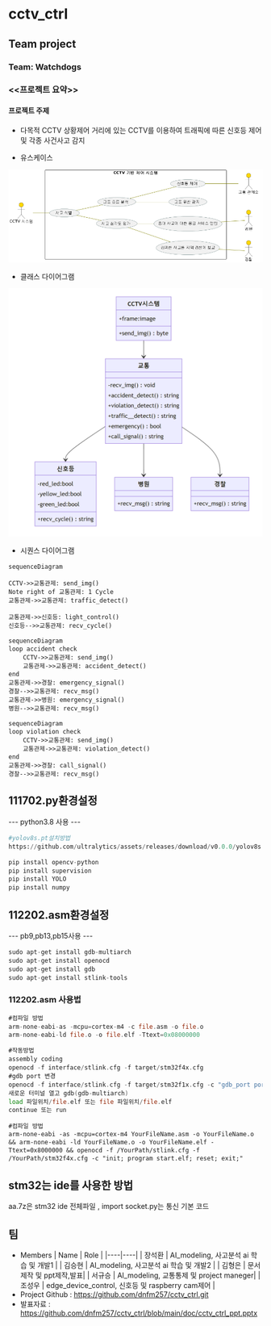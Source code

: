 # cctv_ctrl

## Team project

### Team: Watchdogs
### <<프로젝트 요약>>
#### 프로젝트 주제
* 다목적 CCTV 상황제어
거리에 있는 CCTV를 이용하여 트래픽에 따른 신호등 제어 및 각종 사건사고 감지

* 유스케이스
<img src=./doc/usecase.png>

* 클래스 다이어그램
<img src=./doc/class_diagram.PNG>

* 시퀀스 다이어그램
```mermaid
sequenceDiagram

CCTV->>교통관제: send_img()
Note right of 교통관제: 1 Cycle
교통관제->>교통관제: traffic_detect()

교통관제->>신호등: light_control()
신호등-->>교통관제: recv_cycle()
```

```mermaid
sequenceDiagram
loop accident check
    CCTV->>교통관제: send_img()
    교통관제->>교통관제: accident_detect()
end
교통관제->>경찰: emergency_signal()
경찰-->>교통관제: recv_msg()
교통관제->>병원: emergency_signal()
병원-->>교통관제: recv_msg()
```

```mermaid
sequenceDiagram
loop violation check
    CCTV->>교통관제: send_img()
    교통관제->>교통관제: violation_detect()
end
교통관제->>경찰: call_signal()
경찰-->>교통관제: recv_msg()
```
## 111702.py환경설정  
--- python3.8 사용 ---
```py
#yolov8s.pt설치방법
https://github.com/ultralytics/assets/releases/download/v0.0.0/yolov8s.pt
```
```py
pip install opencv-python
pip install supervision
pip install YOLO
pip install numpy
```
## 112202.asm환경설정
--- pb9,pb13,pb15사용 ---
```c
sudo apt-get install gdb-multiarch
sudo apt-get install openocd
sudo apt-get install gdb
sudo apt-get install stlink-tools
```
### 112202.asm 사용법
```asm
#컴파일 방법
arm-none-eabi-as -mcpu=cortex-m4 -c file.asm -o file.o
arm-none-eabi-ld file.o -o file.elf -Ttext=0x08000000 
```
```asm
#작동방법
assembly coding
openocd -f interface/stlink.cfg -f target/stm32f4x.cfg
#gdb port 변경
openocd -f interface/stlink.cfg -f target/stm32f1x.cfg -c "gdb_port port_number"
새로운 터미널 열고 gdb(gdb-multiarch)
load 파일위치/file.elf 또는 file 파일위치/file.elf
continue 또는 run
```
```통합 명령
#컴파일 방법
arm-none-eabi -as -mcpu=cortex-m4 YourFileName.asm -o YourFileName.o && arm-none-eabi -ld YourFileName.o -o YourFileName.elf -Ttext=0x8000000 && openocd -f /YourPath/stlink.cfg -f /YourPath/stm32f4x.cfg -c "init; program start.elf; reset; exit;"
```
## stm32는 ide를 사용한 방법
aa.7z은 stm32 ide 전체파일 , import socket.py는 통신 기본 코드

## 팀
* Members
  | Name | Role |
  |----|----|
  | 장석환 | AI_modeling, 사고분석 ai 학습 및 개발1 |
  | 김승현 | AI_modeling, 사고분석 ai 학습 및 개발2 |
  | 김형은 | 문서 제작 및 ppt제작,발표|
  | 서규승 | AI_modeling, 교통통제 및 project maneger|
  | 조성우 | edge_device_control, 신호등 및 raspberry cam제어 |
* Project Github : https://github.com/dnfm257/cctv_ctrl.git
* 발표자료 : https://github.com/dnfm257/cctv_ctrl/blob/main/doc/cctv_ctrl_ppt.pptx
